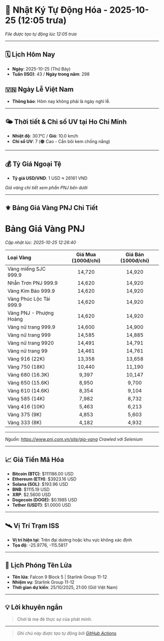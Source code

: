 # 🚀 Nhật Ký Tự Động Hóa - 2025-10-25 (12:05 trưa)

*File được tạo tự động lúc 12:05 trưa*

---
<!-- CALENDAR-MODULE -->
## 🗓️ Lịch Hôm Nay
- **Ngày**: 2025-10-25 (Thứ Bảy)
- **Tuần (ISO)**: 43 / **Ngày trong năm**: 298

<!-- HOLIDAY-MODULE -->
## 🇻🇳 Ngày Lễ Việt Nam
- **Thông báo**: Hôm nay không phải là ngày nghỉ lễ.

---
<!-- WEATHER-UV-MODULE -->
## 🌤️ Thời tiết & Chỉ số UV tại Ho Chi Minh
- **Nhiệt độ**: 30.1°C / **Gió**: 10.0 km/h
- **Chỉ số UV**: 7 (🟠 Cao - Cần bôi kem chống nắng)

---
<!-- FINANCE-MODULE -->
## 💰 Tỷ Giá Ngoại Tệ
- **Tỷ giá USD/VND**: 1 USD ≈ 26161 VND

*Giá vàng chi tiết xem phần PNJ bên dưới*

---
<!-- PNJ-GOLD-MODULE -->
## ⚜️ Bảng Giá Vàng PNJ Chi Tiết

# Bảng Giá Vàng PNJ
*Cập nhật lúc: 2025-10-25 12:26:40*

| Loại Vàng | Giá Mua (1000đ/chỉ) | Giá Bán (1000đ/chỉ) |
|:---|:---:|:---:|
| Vàng miếng SJC 999.9 | 14,720 | 14,920 |
| Nhẫn Trơn PNJ 999.9 | 14,620 | 14,920 |
| Vàng Kim Bảo 999.9 | 14,620 | 14,920 |
| Vàng Phúc Lộc Tài 999.9 | 14,620 | 14,920 |
| Vàng PNJ - Phượng Hoàng | 14,620 | 14,920 |
| Vàng nữ trang 999.9 | 14,600 | 14,900 |
| Vàng nữ trang 999 | 14,585 | 14,885 |
| Vàng nữ trang 9920 | 14,491 | 14,791 |
| Vàng nữ trang 99 | 14,461 | 14,761 |
| Vàng 916 (22K) | 13,358 | 13,658 |
| Vàng 750 (18K) | 10,440 | 11,190 |
| Vàng 680 (16.3K) | 9,397 | 10,147 |
| Vàng 650 (15.6K) | 8,950 | 9,700 |
| Vàng 610 (14.6K) | 8,354 | 9,104 |
| Vàng 585 (14K) | 7,982 | 8,732 |
| Vàng 416 (10K) | 5,463 | 6,213 |
| Vàng 375 (9K) | 4,853 | 5,603 |
| Vàng 333 (8K) | 4,182 | 4,932 |

---
*Nguồn: https://www.pnj.com.vn/site/gia-vang*
*Crawled với Selenium*

---
<!-- CRYPTO-MODULE -->
## 📈 Giá Tiền Mã Hóa
- **Bitcoin (BTC)**: $111186.00 USD
- **Ethereum (ETH)**: $3923.16 USD
- **Solana (SOL)**: $193.96 USD
- **BNB**: $1115.19 USD
- **XRP**: $2.5600 USD
- **Dogecoin (DOGE)**: $0.1985 USD
- **Tether (USDT)**: $1.0000 USD

---
<!-- ISS-MODULE -->
## 🛰️ Vị Trí Trạm ISS
- **Vị trí hiện tại**: Trên đại dương hoặc khu vực không xác định
- **Tọa độ**: -25.9776, -115.5817

---
<!-- LAUNCH-MODULE -->
## 🚀 Lịch Phóng Tên Lửa
- **Tên lửa**: Falcon 9 Block 5 | Starlink Group 11-12
- **Nhiệm vụ**: Starlink Group 11-12
- **Thời gian dự kiến**: 25/10/2025, 21:00 (Giờ Việt Nam)

---
<!-- ADVICE-MODULE -->
## 💡 Lời khuyên ngắn
> Chơi là mẹ đẻ thực sự của phát minh.

---
<!-- FOOTER-MODULE -->
> *Ghi chú này được tạo tự động bởi [GitHub Actions](https://github.com/features/actions).*
